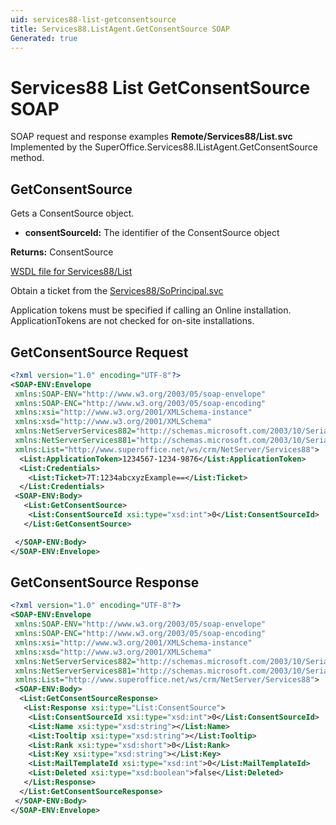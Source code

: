 ```yaml
---
uid: services88-list-getconsentsource
title: Services88.ListAgent.GetConsentSource SOAP
Generated: true
---
```


# Services88 List GetConsentSource SOAP

SOAP request and response examples **Remote/Services88/List.svc**
Implemented by the <see cref="M:SuperOffice.Services88.IListAgent.GetConsentSource">SuperOffice.Services88.IListAgent.GetConsentSource</see> method.

## GetConsentSource

Gets a ConsentSource object.

* **consentSourceId:** The identifier of the ConsentSource object

**Returns:** ConsentSource


[WSDL file for Services88/List](../Services88-List.md)

Obtain a ticket from the [Services88/SoPrincipal.svc](../SoPrincipal/index.md)

Application tokens must be specified if calling an Online installation. ApplicationTokens are not checked for on-site installations.

## GetConsentSource Request

```xml
<?xml version="1.0" encoding="UTF-8"?>
<SOAP-ENV:Envelope
 xmlns:SOAP-ENV="http://www.w3.org/2003/05/soap-envelope"
 xmlns:SOAP-ENC="http://www.w3.org/2003/05/soap-encoding"
 xmlns:xsi="http://www.w3.org/2001/XMLSchema-instance"
 xmlns:xsd="http://www.w3.org/2001/XMLSchema"
 xmlns:NetServerServices882="http://schemas.microsoft.com/2003/10/Serialization/Arrays"
 xmlns:NetServerServices881="http://schemas.microsoft.com/2003/10/Serialization/"
 xmlns:List="http://www.superoffice.net/ws/crm/NetServer/Services88">
  <List:ApplicationToken>1234567-1234-9876</List:ApplicationToken>
  <List:Credentials>
    <List:Ticket>7T:1234abcxyzExample==</List:Ticket>
  </List:Credentials>
 <SOAP-ENV:Body>
   <List:GetConsentSource>
    <List:ConsentSourceId xsi:type="xsd:int">0</List:ConsentSourceId>
   </List:GetConsentSource>

 </SOAP-ENV:Body>
</SOAP-ENV:Envelope>

```


## GetConsentSource Response

```xml
<?xml version="1.0" encoding="UTF-8"?>
<SOAP-ENV:Envelope
 xmlns:SOAP-ENV="http://www.w3.org/2003/05/soap-envelope"
 xmlns:SOAP-ENC="http://www.w3.org/2003/05/soap-encoding"
 xmlns:xsi="http://www.w3.org/2001/XMLSchema-instance"
 xmlns:xsd="http://www.w3.org/2001/XMLSchema"
 xmlns:NetServerServices882="http://schemas.microsoft.com/2003/10/Serialization/Arrays"
 xmlns:NetServerServices881="http://schemas.microsoft.com/2003/10/Serialization/"
 xmlns:List="http://www.superoffice.net/ws/crm/NetServer/Services88">
 <SOAP-ENV:Body>
  <List:GetConsentSourceResponse>
   <List:Response xsi:type="List:ConsentSource">
    <List:ConsentSourceId xsi:type="xsd:int">0</List:ConsentSourceId>
    <List:Name xsi:type="xsd:string"></List:Name>
    <List:Tooltip xsi:type="xsd:string"></List:Tooltip>
    <List:Rank xsi:type="xsd:short">0</List:Rank>
    <List:Key xsi:type="xsd:string"></List:Key>
    <List:MailTemplateId xsi:type="xsd:int">0</List:MailTemplateId>
    <List:Deleted xsi:type="xsd:boolean">false</List:Deleted>
   </List:Response>
  </List:GetConsentSourceResponse>
 </SOAP-ENV:Body>
</SOAP-ENV:Envelope>

```


